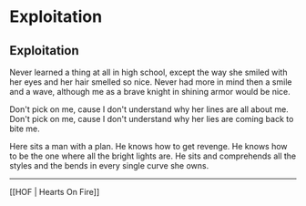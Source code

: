# Exploitation

## Exploitation

Never learned a thing at all in high school, 
except the way she smiled with her eyes 
and her hair smelled so nice. 
Never had more in mind then a smile and a wave, 
although me as a brave knight in shining armor would be nice. 

Don't pick on me, cause I don't understand 
why her lines are all about me. 
Don't pick on me, cause I don't understand
why her lies are coming back to bite me. 

Here sits a man with a plan. 
He knows how to get revenge. 
He knows how to be the one where 
all the bright lights are. 
He sits and comprehends 
all the styles and the bends 
in every single curve she owns.  

---

[[HOF | Hearts On Fire]]
